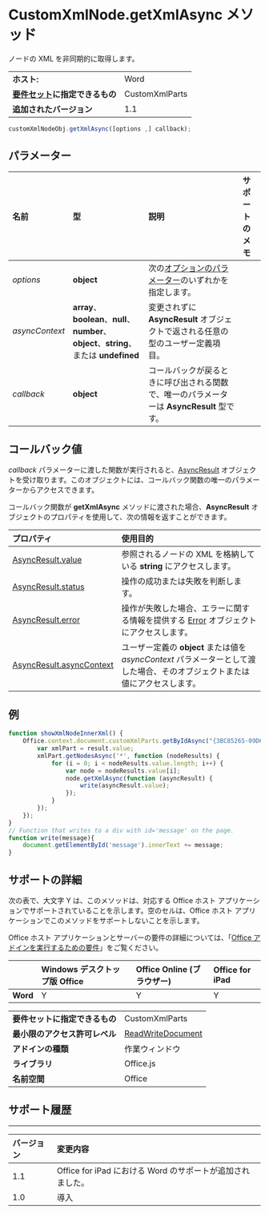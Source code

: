 
# <a name="customxmlnode.getxmlasync-method"></a>CustomXmlNode.getXmlAsync メソッド
ノードの XML を非同期的に取得します。

|||
|:-----|:-----|
|**ホスト:**|Word|
|**[要件セット](../../docs/overview/specify-office-hosts-and-api-requirements.md)に指定できるもの**|CustomXmlParts|
|**追加されたバージョン**|1.1|

```js
customXmlNodeObj.getXmlAsync([options ,] callback);
```


## <a name="parameters"></a>パラメーター



|**名前**|**型**|**説明**|**サポートのメモ**|
|:-----|:-----|:-----|:-----|
| _options_|**object**|次の[オプションのパラメーター](../../docs/develop/asynchronous-programming-in-office-add-ins.md#passing-optional-parameters-to-asynchronous-methods)のいずれかを指定します。||
| _asyncContext_|**array**、**boolean**、**null**、**number**、**object**、**string**、または **undefined**|変更されずに **AsyncResult** オブジェクトで返される任意の型のユーザー定義項目。||
| _callback_|**object**|コールバックが戻るときに呼び出される関数で、唯一のパラメーターは **AsyncResult** 型です。||

## <a name="callback-value"></a>コールバック値

_callback_ パラメーターに渡した関数が実行されると、[AsyncResult](../../reference/shared/asyncresult.md) オブジェクトを受け取ります。このオブジェクトには、コールバック関数の唯一のパラメーターからアクセスできます。

コールバック関数が **getXmlAsync** メソッドに渡された場合、**AsyncResult** オブジェクトのプロパティを使用して、次の情報を返すことができます。



|**プロパティ**|**使用目的**|
|:-----|:-----|
|[AsyncResult.value](../../reference/shared/asyncresult.value.md)|参照されるノードの XML を格納している **string** にアクセスします。|
|[AsyncResult.status](../../reference/shared/asyncresult.status.md)|操作の成功または失敗を判断します。|
|[AsyncResult.error](../../reference/shared/asyncresult.error.md)|操作が失敗した場合、エラーに関する情報を提供する [Error](../../reference/shared/error.md) オブジェクトにアクセスします。|
|[AsyncResult.asyncContext](../../reference/shared/asyncresult.asynccontext.md)|ユーザー定義の **object** または値を _asyncContext_ パラメーターとして渡した場合、そのオブジェクトまたは値にアクセスします。|

## <a name="example"></a>例




```js
function showXmlNodeInnerXml() {
    Office.context.document.customXmlParts.getByIdAsync("{3BC85265-09D6-4205-B665-8EB239A8B9A1}", function (result) {
        var xmlPart = result.value;
        xmlPart.getNodesAsync('*', function (nodeResults) {
            for (i = 0; i < nodeResults.value.length; i++) {
                var node = nodeResults.value[i];
                node.getXmlAsync(function (asyncResult) {
                    write(asyncResult.value);
                });
            }
        });
    });
}
// Function that writes to a div with id='message' on the page.
function write(message){
    document.getElementById('message').innerText += message; 
}
```




## <a name="support-details"></a>サポートの詳細


次の表で、大文字 Y は、このメソッドは、対応する Office ホスト アプリケーションでサポートされていることを示します。空のセルは、Office ホスト アプリケーションでこのメソッドをサポートしないことを示します。

Office ホスト アプリケーションとサーバーの要件の詳細については、「[Office アドインを実行するための要件](../../docs/overview/requirements-for-running-office-add-ins.md)」をご覧ください。


||**Windows デスクトップ版 Office**|**Office Online (ブラウザー)**|**Office for iPad**|
|:-----|:-----|:-----|:-----|
|**Word**|Y|Y|Y|

|||
|:-----|:-----|
|**要件セットに指定できるもの**|CustomXmlParts|
|**最小限のアクセス許可レベル**|[ReadWriteDocument](../../docs/develop/requesting-permissions-for-api-use-in-content-and-task-pane-add-ins.md)|
|**アドインの種類**|作業ウィンドウ|
|**ライブラリ**|Office.js|
|**名前空間**|Office|

## <a name="support-history"></a>サポート履歴



****


|**バージョン**|**変更内容**|
|:-----|:-----|
|1.1|Office for iPad における Word のサポートが追加されました。|
|1.0|導入|
